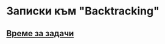 # Записки към "Backtracking"

## [Време за задачи](https://github.com/vasilzahariev/IP-Practicum-Tasks/tree/main/Week%2011%20-%20Backtracking/Tasks.md)
